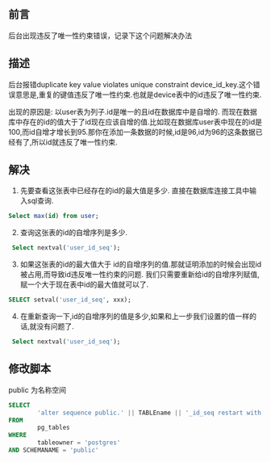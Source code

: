 ## 前言
后台出现违反了唯一性约束错误，记录下这个问题解决办法

## 描述
后台报错duplicate key value violates unique constraint device_id_key.这个错误意思是,重复的键值违反了唯一性约束.也就是device表中的id违反了唯一性约束.

>
出现的原因是: 以user表为列子.id是唯一的且id在数据库中是自增的. 而现在数据库中存在的id的值大于了id现在应该自增的值.比如现在数据库user表中现在的id是100,而id自增才增长到95.那你在添加一条数据的时候,id是96,id为96的这条数据已经有了,所以id就违反了唯一性约束.
>

## 解决
1. 先要查看这张表中已经存在的id的最大值是多少. 直接在数据库连接工具中输入sql查询.

```sql
Select max(id) from user;
```
2. 查询这张表的id的自增序列是多少.

```sql
 Select nextval('user_id_seq');
```

3. 如果这张表的id的最大值大于 id的自增序列的值.那就证明添加的时候会出现id被占用,而导致id违反唯一性约束的问题. 我们只需要重新给id的自增序列赋值,赋一个大于现在表中id的最大值就可以了.

```sql
SELECT setval('user_id_seq', xxx);
```

4. 在重新查询一下,id的自增序列的值是多少,如果和上一步我们设置的值一样的话,就没有问题了.

```sql
 Select nextval('user_id_seq');
```

## 修改脚本
public 为名称空间

```sql
SELECT
        'alter sequence public.' || TABLEname || '_id_seq restart with 20001; '
FROM
        pg_tables
WHERE
        tableowner = 'postgres'
AND SCHEMANAME = 'public' 
```
